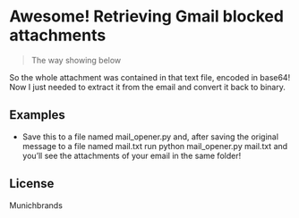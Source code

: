 # Awesome! Retrieving Gmail blocked attachments

> The way showing below

So the whole attachment was contained in that text file, encoded in base64! Now I just needed to extract it from the email and convert it back to binary.

## Examples
- Save this to a file named mail_opener.py and, after saving the original message to a file named mail.txt run python mail_opener.py mail.txt and you’ll see the attachments of your email in the same folder!

## License
Munichbrands
